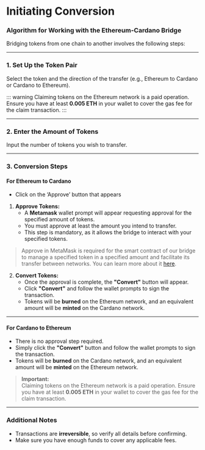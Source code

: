 # Initiating Conversion

### Algorithm for Working with the Ethereum-Cardano Bridge

Bridging tokens from one chain to another involves the following steps:

---

### 1. Set Up the Token Pair  
Select the token and the direction of the transfer (e.g., Ethereum to Cardano or Cardano to Ethereum).  

::: warning
Claiming tokens on the Ethereum network is a paid operation. Ensure you have at least **0.005 ETH** in your wallet to cover the gas fee for the claim transaction.
:::

---

### 2. Enter the Amount of Tokens  
Input the number of tokens you wish to transfer.  

<ImageViewer src="/assets/images/products/Bridge/input-tokens.webp" alt="InputTokens"/>

---

### 3. Conversion Steps  

#### **For Ethereum to Cardano**  

- Click on the ‘Approve’ button that appears

<ImageViewer src="/assets/images/products/Bridge/approve-button.webp" alt="ApproveButton"/>

1. **Approve Tokens:**  
   - A **Metamask** wallet prompt will appear requesting approval for the specified amount of tokens.  
   - You must approve at least the amount you intend to transfer.  
   - This step is mandatory, as it allows the bridge to interact with your specified tokens.

<ImageViewer src="/assets/images/products/Bridge/metamask-approve.webp" alt="MetamaskApprove"/>

> Approve in MetaMask is required for the smart contract of our bridge to manage a specified token in a specified amount and facilitate its transfer between networks. You can learn more about it [here](https://support.metamask.io/transactions-and-gas/transactions/what-is-a-token-approval/).

2. **Convert Tokens:**  
   - Once the approval is complete, the **"Convert"** button will appear.  
   - Click **"Convert"** and follow the wallet prompts to sign the transaction.  
   - Tokens will be **burned** on the Ethereum network, and an equivalent amount will be **minted** on the Cardano network.  

<ImageViewer src="/assets/images/products/Bridge/convert-button.webp" alt="ConvertButton"/>

---

#### **For Cardano to Ethereum**  
- There is no approval step required.  
- Simply click the **"Convert"** button and follow the wallet prompts to sign the transaction.  
- Tokens will be **burned** on the Cardano network, and an equivalent amount will be **minted** on the Ethereum network.  

> **Important:**  
> Claiming tokens on the Ethereum network is a paid operation. Ensure you have at least **0.005 ETH** in your wallet to cover the gas fee for the claim transaction.

---

### Additional Notes  
- Transactions are **irreversible**, so verify all details before confirming.  
- Make sure you have enough funds to cover any applicable fees.  
